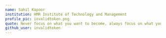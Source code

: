 ```yaml
---
name: Sahil Kapoor
institution: HMR Institute of Technology and Management
profile_pic: invalidtoken.png
quote: Never focus on what you want to become, always focus on what you want to build
github_user: invalidtoken
---
```

